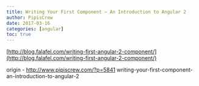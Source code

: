 ```yaml
---
title: Writing Your First Component – An Introduction to Angular 2
author: PipisCrew
date: 2017-03-16
categories: [angular]
toc: true
---
```


[http://blog.falafel.com/writing-first-angular-2-component/](http://blog.falafel.com/writing-first-angular-2-component/)

origin - http://www.pipiscrew.com/?p=5841 writing-your-first-component-an-introduction-to-angular-2
